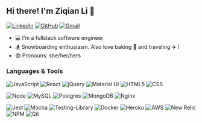 ## Hi there! I'm Ziqian Li 👋
<!-- <h3 align="center">A passionate full stack developer </h3> -->
[![LinkedIn](https://img.shields.io/badge/ziqianli%20-%230077B5.svg?&style=flat-square&logo=linkedin&logoColor=white&link=https://www.linkedin.com/in/whitelisab/)](https://www.linkedin.com/in/ziqianli1992)
[![GitHub](https://img.shields.io/badge/ziqianli%20-%23121011.svg?&style=flat-square&logo=github&logoColor=white&link=https://github.com/whitelisab)](https://github.com/zxl3269117)
[![Gmail](https://img.shields.io/badge/ziqianli%20-%23D14836.svg?&style=flat-square&logo=gmail&logoColor=white&link=mailto:whitelisab@gmail.com)](mailto:zxl239@case.edu)

- 💻 I’m a fullstack software engineer
- 🏂 Snowboarding enthusiasm. Also love baking 🍪  and traveling ✈️ !
- 😄 Pronouns: she/her/hers

### Languages & Tools
![JavaScript](https://img.shields.io/badge/Javascript-%23323330.svg?style=flat-square&logo=javascript&logoColor=%23F7DF1E)
![React](https://img.shields.io/badge/React-%2320232a.svg?style=flat-square&logo=react&logoColor=%2361DAFB)
![jQuery](https://img.shields.io/badge/jquery-%230769AD.svg?style=flat-square&logo=jquery&logoColor=white)
![Material UI](https://img.shields.io/badge/-Material%20UI-%2320232a.svg?logo=mui&logoColor=#007FFF&style=flat-square)
![HTML5](https://img.shields.io/badge/html5-%23E34F26.svg?style=flat-squre&logo=html5&logoColor=white)
![CSS](https://img.shields.io/badge/CSS3-%231572B6.svg?&style=flat-square&logo=css3&logoColor=#1572B6)

![Node](https://img.shields.io/badge/Node.js%20-%2343853D.svg?&style=flat-square&logo=node.js&logoColor=white)
![MySQL](https://img.shields.io/badge/MySQL-%2300f.svg?&style=flat-square&logo=mysql&logoColor=white)
![Postgres](https://img.shields.io/badge/postgres-%23316192.svg?style=flat-square&logo=postgresql&logoColor=white)
![MongoDB](https://img.shields.io/badge/MongoDB-%234ea94b.svg?&style=flat-square&logo=mongodb&logoColor=white)
![Nginx](https://img.shields.io/badge/nginx-%23009639.svg?style=flat-square&logo=nginx&logoColor=white)

![Jest](https://img.shields.io/badge/Jest%20-%23C21325.svg?&style=flat-square&logo=Jest&logoColor=white)
![Mocha](https://img.shields.io/badge/-mocha-%238D6748?style=flat-square&logo=mocha&logoColor=white)
![Testing-Library](https://img.shields.io/badge/-TestingLibrary-%23E33332?style=flat-square&logo=testing-library&logoColor=white)
![Docker](https://img.shields.io/badge/docker-%230db7ed.svg?style=flat-square&logo=docker&logoColor=white)
![Heroku](https://img.shields.io/badge/heroku-%23430098.svg?style=flat-square&logo=heroku&logoColor=white)
![AWS](https://img.shields.io/badge/AWS-%23FF9900.svg?style=flat-square&logo=amazon-aws&logoColor=white)
![New Relic](https://img.shields.io/badge/New%20Relic-%23F05033.svg?style=flat-square&logo=New%20Relic&logoColor=#008C99)
![NPM](https://img.shields.io/badge/NPM-%23000000.svg?style=flat-square&logo=npm&logoColor=white)
![Git](https://img.shields.io/badge/git-%23F05033.svg?style=flat-square&logo=git&logoColor=white)

<!---
zxl3269117/zxl3269117 is a ✨ special ✨ repository because its `README.md` (this file) appears on your GitHub profile.
You can click the Preview link to take a look at your changes.
--->
